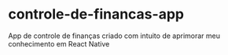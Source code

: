 # controle-de-financas-app
App de controle de finanças criado com intuito de aprimorar meu conhecimento em React Native
